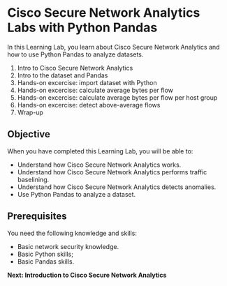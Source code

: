 # Cisco Secure Network Analytics Labs with Python Pandas

In this Learning Lab, you learn about Cisco Secure Network Analytics and how to use Python Pandas to analyze datasets.

1. Intro to Cisco Secure Network Analytics
2. Intro to the dataset and Pandas
3. Hands-on excercise: import dataset with Python
4. Hands-on excercise: calculate average bytes per flow
5. Hands-on excercise: calculate average bytes per flow per host group
6. Hands-on excercise: detect above-average flows
7. Wrap-up  

## Objective

When you have completed this Learning Lab, you will be able to:

* Understand how Cisco Secure Network Analytics works.
* Understand how Cisco Secure Network Analytics performs traffic baselining.
* Understand how Cisco Secure Network Analytics detects anomalies.
* Use Python Pandas to analyze a dataset.

## Prerequisites

You need the following knowledge and skills:

* Basic network security knowledge.
* Basic Python skills;
* Basic Pandas skills.

**Next: Introduction to Cisco Secure Network Analytics**